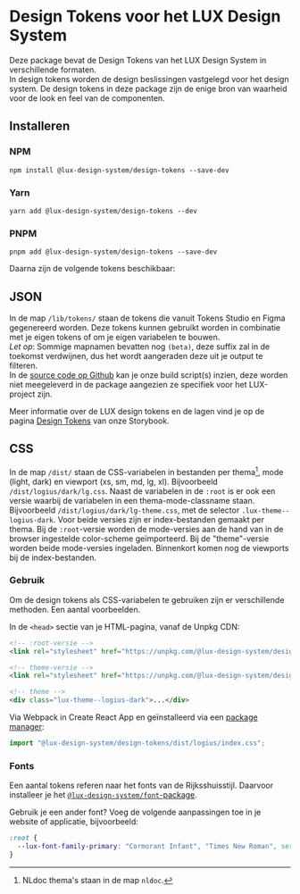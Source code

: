# Design Tokens voor het LUX Design System

Deze package bevat de Design Tokens van het LUX Design System in verschillende formaten.  
In design tokens worden de design beslissingen vastgelegd voor het design system. De design tokens in deze package zijn de enige bron van waarheid voor de look en feel van de componenten.

## Installeren

### NPM

`npm install @lux-design-system/design-tokens --save-dev`

### Yarn

`yarn add @lux-design-system/design-tokens --dev`

### PNPM

`pnpm add @lux-design-system/design-tokens --save-dev`

Daarna zijn de volgende tokens beschikbaar:

## JSON

In de map `/lib/tokens/` staan de tokens die vanuit Tokens Studio en Figma gegenereerd worden.
Deze tokens kunnen gebruikt worden in combinatie met je eigen tokens of om je eigen variabelen te bouwen.  
_Let op_: Sommige mapnamen bevatten nog `(beta)`, deze suffix zal in de toekomst verdwijnen, dus het wordt aangeraden deze uit je output te filteren.  
In de [source code op Github](https://github.com/nl-design-system/lux) kan je onze build script(s) inzien, deze worden niet meegeleverd in de package aangezien ze specifiek voor het LUX-project zijn.

Meer informatie over de LUX design tokens en de lagen vind je op de pagina [Design Tokens](https://nl-design-system.github.io/lux/?path=/docs/design-tokens-design-tokens--docs) van onze Storybook.

## CSS

In de map `/dist/` staan de CSS-variabelen in bestanden per thema[^1], mode (light, dark) en viewport (xs, sm, md, lg, xl). Bijvoorbeeld `/dist/logius/dark/lg.css`.
Naast de variabelen in de `:root` is er ook een versie waarbij de variabelen in een thema-mode-classname staan. Bijvoorbeeld `/dist/logius/dark/lg-theme.css`, met de selector `.lux-theme--logius-dark`.
Voor beide versies zijn er index-bestanden gemaakt per thema. Bij de `:root`-versie worden de mode-versies aan de hand van in de browser ingestelde color-scheme geïmporteerd. Bij de "theme"-versie worden beide mode-versies ingeladen.
Binnenkort komen nog de viewports bij de index-bestanden.

### Gebruik

Om de design tokens als CSS-variabelen te gebruiken zijn er verschillende methoden. Een aantal voorbeelden.

In de `<head>` sectie van je HTML-pagina, vanaf de Unpkg CDN:

```html
<!-- :root-versie -->
<link rel="stylesheet" href="https://unpkg.com/@lux-design-system/design-tokens/dist/logius/index.css" />
```

```html
<!-- theme-versie -->
<link rel="stylesheet" href="https://unpkg.com/@lux-design-system/design-tokens/dist/logius/index-theme.css" />
```

```html
<!-- theme -->
<div class="lux-theme--logius-dark">...</div>
```

Via Webpack in Create React App en geïnstalleerd via een [package manager](#installeren):

```javascript
import "@lux-design-system/design-tokens/dist/logius/index.css";
```

### Fonts

Een aantal tokens referen naar het fonts van de Rijksshuisstijl. Daarvoor installeer je het [`@lux-design-system/font`-package](https://www.npmjs.com/package/@lux-design-system/font).

Gebruik je een ander font? Voeg de volgende aanpassingen toe in je website of applicatie, bijvoorbeeld:

```css
:root {
  --lux-font-family-primary: "Cormorant Infant", "Times New Roman", serif;
}
```

[^1]: NLdoc thema's staan in de map `nldoc`.
